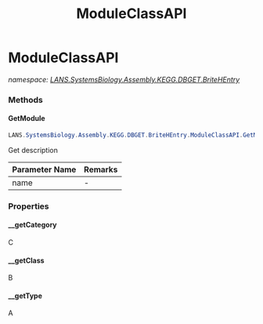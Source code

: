 ﻿---
title: ModuleClassAPI
---

# ModuleClassAPI
_namespace: [LANS.SystemsBiology.Assembly.KEGG.DBGET.BriteHEntry](N-LANS.SystemsBiology.Assembly.KEGG.DBGET.BriteHEntry.html)_





### Methods

#### GetModule
```csharp
LANS.SystemsBiology.Assembly.KEGG.DBGET.BriteHEntry.ModuleClassAPI.GetModule(System.String)
```
Get description

|Parameter Name|Remarks|
|--------------|-------|
|name|-|



### Properties

#### __getCategory
C
#### __getClass
B
#### __getType
A
